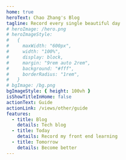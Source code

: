 ```yaml
---
home: true
heroText: Chao Zhang's Blog
tagline: Record every single beautiful day
# heroImage: /hero.png
# heroImageStyle:
#   {
#     maxWidth: "600px",
#     width: "100%",
#     display: block,
#     margin: "9rem auto 2rem",
#     background: "#fff",
#     borderRadius: "1rem",
#   }
# bgImage: /bg.png
bgImageStyle: { height: 100vh }
isShowTitleInHome: false
actionText: Guide
actionLink: /views/other/guide
features:
  - title: Blog
    details: Tech blog
  - title: Today
    details: Record my front end learning
  - title: Tomorrow
    details: Become better
---
```

